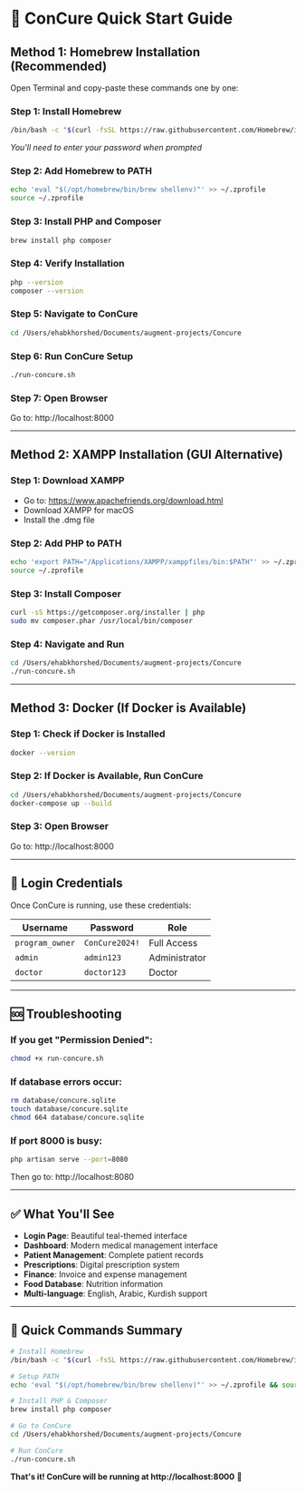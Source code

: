 # 🚀 ConCure Quick Start Guide

## **Method 1: Homebrew Installation (Recommended)**

Open Terminal and copy-paste these commands one by one:

### Step 1: Install Homebrew
```bash
/bin/bash -c "$(curl -fsSL https://raw.githubusercontent.com/Homebrew/install/HEAD/install.sh)"
```
*You'll need to enter your password when prompted*

### Step 2: Add Homebrew to PATH
```bash
echo 'eval "$(/opt/homebrew/bin/brew shellenv)"' >> ~/.zprofile
source ~/.zprofile
```

### Step 3: Install PHP and Composer
```bash
brew install php composer
```

### Step 4: Verify Installation
```bash
php --version
composer --version
```

### Step 5: Navigate to ConCure
```bash
cd /Users/ehabkhorshed/Documents/augment-projects/Concure
```

### Step 6: Run ConCure Setup
```bash
./run-concure.sh
```

### Step 7: Open Browser
Go to: http://localhost:8000

---

## **Method 2: XAMPP Installation (GUI Alternative)**

### Step 1: Download XAMPP
- Go to: https://www.apachefriends.org/download.html
- Download XAMPP for macOS
- Install the .dmg file

### Step 2: Add PHP to PATH
```bash
echo 'export PATH="/Applications/XAMPP/xamppfiles/bin:$PATH"' >> ~/.zprofile
source ~/.zprofile
```

### Step 3: Install Composer
```bash
curl -sS https://getcomposer.org/installer | php
sudo mv composer.phar /usr/local/bin/composer
```

### Step 4: Navigate and Run
```bash
cd /Users/ehabkhorshed/Documents/augment-projects/Concure
./run-concure.sh
```

---

## **Method 3: Docker (If Docker is Available)**

### Step 1: Check if Docker is Installed
```bash
docker --version
```

### Step 2: If Docker is Available, Run ConCure
```bash
cd /Users/ehabkhorshed/Documents/augment-projects/Concure
docker-compose up --build
```

### Step 3: Open Browser
Go to: http://localhost:8000

---

## **🔑 Login Credentials**

Once ConCure is running, use these credentials:

| Username | Password | Role |
|----------|----------|------|
| `program_owner` | `ConCure2024!` | Full Access |
| `admin` | `admin123` | Administrator |
| `doctor` | `doctor123` | Doctor |

---

## **🆘 Troubleshooting**

### If you get "Permission Denied":
```bash
chmod +x run-concure.sh
```

### If database errors occur:
```bash
rm database/concure.sqlite
touch database/concure.sqlite
chmod 664 database/concure.sqlite
```

### If port 8000 is busy:
```bash
php artisan serve --port=8080
```
Then go to: http://localhost:8080

---

## **✅ What You'll See**

- **Login Page**: Beautiful teal-themed interface
- **Dashboard**: Modern medical management interface
- **Patient Management**: Complete patient records
- **Prescriptions**: Digital prescription system
- **Finance**: Invoice and expense management
- **Food Database**: Nutrition information
- **Multi-language**: English, Arabic, Kurdish support

---

## **🎯 Quick Commands Summary**

```bash
# Install Homebrew
/bin/bash -c "$(curl -fsSL https://raw.githubusercontent.com/Homebrew/install/HEAD/install.sh)"

# Setup PATH
echo 'eval "$(/opt/homebrew/bin/brew shellenv)"' >> ~/.zprofile && source ~/.zprofile

# Install PHP & Composer
brew install php composer

# Go to ConCure
cd /Users/ehabkhorshed/Documents/augment-projects/Concure

# Run ConCure
./run-concure.sh
```

**That's it! ConCure will be running at http://localhost:8000** 🎉
